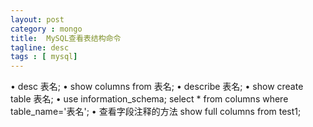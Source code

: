```yaml
---
layout: post
category : mongo
title:  MySQL查看表结构命令
tagline: desc
tags : [ mysql]
---
```



• desc 表名;
• show columns from 表名;
• describe 表名;
• show create table 表名;
• use information_schema; select * from columns where table_name='表名';
• 查看字段注释的方法 show full columns from test1;
